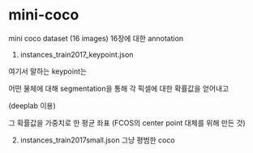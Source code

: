 # mini-coco
mini coco dataset (16 images)
16장에 대한 annotation

1) instances_train2017_keypoint.json

여기서 말하는 keypoint는 

어떤 물체에 대해 segmentation을 통해 각 픽셀에 대한 확률값을 얻어내고

(deeplab 이용)

그 확률값을 가중치로 한 평균 좌표 (FCOS의 center point 대체를 위해 만든 것)


2) instances_train2017small.json
그냥 평범한 coco

